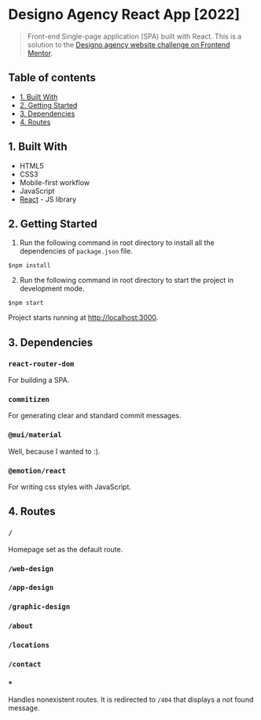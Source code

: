 # Designo Agency React App [2022]

>Front-end Single-page application (SPA) built with React. This is a solution to the [Designo agency website challenge on Frontend Mentor](https://www.frontendmentor.io/challenges/designo-multipage-website-G48K6rfUT).

## Table of contents
- [1. Built With](#built-with)
- [2. Getting Started](#getting-started)
- [3. Dependencies](#dependencies)
- [4. Routes](#routes)

## <a name="built-with">1. Built With</a>
- HTML5
- CSS3
- Mobile-first workflow
- JavaScript
- [React](https://reactjs.org/) - JS library

## <a name="getting-started">2. Getting Started</a>
1. Run the following command in root directory to install all the dependencies of `package.json` file. 
  ```
  $npm install
  ```
2. Run the following command in root directory to start the project in development mode. 
  ```
  $npm start
  ```
Project starts running at [http://localhost:3000](http://localhost:3000).

## <a name="dependencies">3. Dependencies</a>
### `react-router-dom` 
For building a SPA. 
### `commitizen` 
For generating clear and standard commit messages.
### `@mui/material`
Well, because I wanted to :).
### `@emotion/react`
For writing css styles with JavaScript.

## <a name="routes">4. Routes</a>
### `/`
Homepage set as the default route.
### `/web-design`
### `/app-design`
### `/graphic-design`
### `/about`
### `/locations`
### `/contact`
### `*`
Handles nonexistent routes. It is redirected to `/404` that displays a not found message.